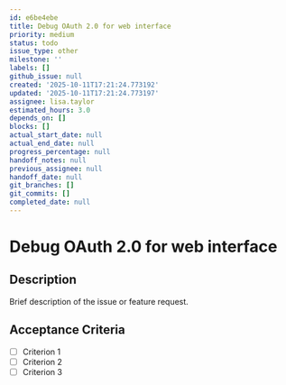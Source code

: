 ```yaml
---
id: e6be4ebe
title: Debug OAuth 2.0 for web interface
priority: medium
status: todo
issue_type: other
milestone: ''
labels: []
github_issue: null
created: '2025-10-11T17:21:24.773192'
updated: '2025-10-11T17:21:24.773197'
assignee: lisa.taylor
estimated_hours: 3.0
depends_on: []
blocks: []
actual_start_date: null
actual_end_date: null
progress_percentage: null
handoff_notes: null
previous_assignee: null
handoff_date: null
git_branches: []
git_commits: []
completed_date: null
---
```


# Debug OAuth 2.0 for web interface

## Description

Brief description of the issue or feature request.

## Acceptance Criteria

- [ ] Criterion 1
- [ ] Criterion 2
- [ ] Criterion 3